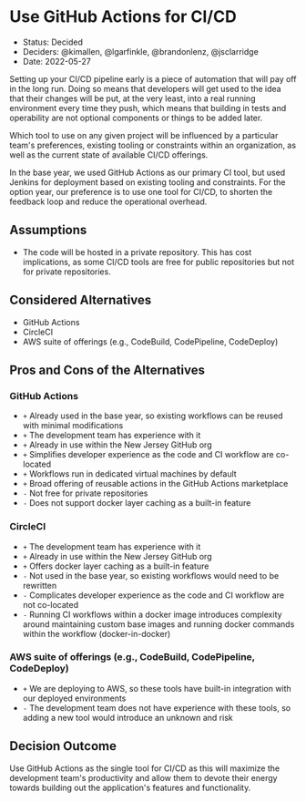 # Use GitHub Actions for CI/CD

- Status: Decided
- Deciders: @kimallen, @lgarfinkle, @brandonlenz, @jsclarridge
- Date: 2022-05-27

Setting up your CI/CD pipeline early is a piece of automation that will pay off
in the long run. Doing so means that developers will get used to the idea that
their changes will be put, at the very least, into a real running environment
every time they push, which means that building in tests and operability are not
optional components or things to be added later.

Which tool to use on any given project will be influenced by a particular team's
preferences, existing tooling or constraints within an organization, as well as
the current state of available CI/CD offerings.

In the base year, we used GitHub Actions as our primary CI tool, but used
Jenkins for deployment based on existing tooling and constraints. For the option
year, our preference is to use one tool for CI/CD, to shorten the feedback loop
and reduce the operational overhead.

## Assumptions

- The code will be hosted in a private repository. This has cost implications,
  as some CI/CD tools are free for public repositories but not for private
  repositories.

## Considered Alternatives

- GitHub Actions
- CircleCI
- AWS suite of offerings (e.g., CodeBuild, CodePipeline, CodeDeploy)

## Pros and Cons of the Alternatives

### GitHub Actions

- `+` Already used in the base year, so existing workflows can be reused with
  minimal modifications
- `+` The development team has experience with it
- `+` Already in use within the New Jersey GitHub org
- `+` Simplifies developer experience as the code and CI workflow are co-located
- `+` Workflows run in dedicated virtual machines by default
- `+` Broad offering of reusable actions in the GitHub Actions marketplace
- `-` Not free for private repositories
- `-` Does not support docker layer caching as a built-in feature

### CircleCI

- `+` The development team has experience with it
- `+` Already in use within the New Jersey GitHub org
- `+` Offers docker layer caching as a built-in feature
- `-` Not used in the base year, so existing workflows would need to be rewritten
- `-` Complicates developer experience as the code and CI workflow are not
  co-located
- `-` Running CI workflows within a docker image introduces complexity around
  maintaining custom base images and running docker commands within the workflow
  (docker-in-docker)

### AWS suite of offerings (e.g., CodeBuild, CodePipeline, CodeDeploy)

- `+` We are deploying to AWS, so these tools have built-in integration with our
  deployed environments
- `-` The development team does not have experience with these tools, so adding
  a new tool would introduce an unknown and risk

## Decision Outcome

Use GitHub Actions as the single tool for CI/CD as this will maximize the
development team's productivity and allow them to devote their energy towards
building out the application's features and functionality.
